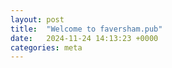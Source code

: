 ```yaml
---
layout: post
title:  "Welcome to faversham.pub"
date:   2024-11-24 14:13:23 +0000
categories: meta
---
```


